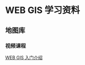 # WEB GIS 学习资料

## 地图库

### 视频课程

[WEB GIS 入门介绍](https://space.bilibili.com/1042945573/channel/collectiondetail?sid=1361242)
